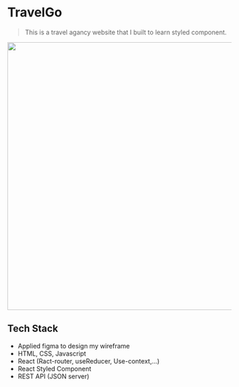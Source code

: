 # TravelGo

> This is a travel agancy website that I built to learn styled component.

<img src="./public/assets/images/travelGo.gif" width="600px"/>

## Tech Stack
- Applied figma to design my wireframe
- HTML, CSS, Javascript
- React (Ract-router, useReducer, Use-context,...)
- React Styled Component
- REST API (JSON server)

<!-- <img src="./public/assets/images/app-screenshot.png" width="600px"/> -->
